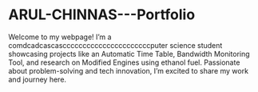 # ARUL-CHINNAS---Portfolio
Welcome to my webpage! I’m a comdcadcascasccccccccccccccccccccccputer science student showcasing projects like an Automatic Time Table, Bandwidth Monitoring Tool, and research on Modified Engines using ethanol fuel. Passionate about problem-solving and tech innovation, I’m excited to share my work and journey here.
